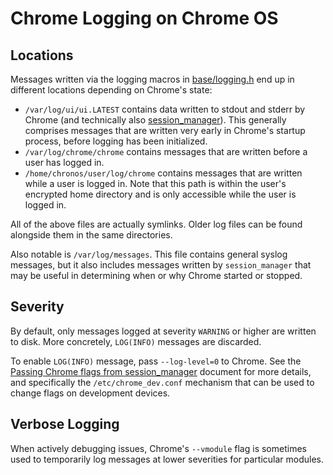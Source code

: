 # Chrome Logging on Chrome OS

## Locations

Messages written via the logging macros in [base/logging.h] end up in different
locations depending on Chrome's state:

* `/var/log/ui/ui.LATEST` contains data written to stdout and stderr by Chrome
  (and technically also [session_manager]). This generally comprises messages
  that are written very early in Chrome's startup process, before logging has
  been initialized.
* `/var/log/chrome/chrome` contains messages that are written before a user has
  logged in.
* `/home/chronos/user/log/chrome` contains messages that are written while a
  user is logged in. Note that this path is within the user's encrypted home
  directory and is only accessible while the user is logged in.

All of the above files are actually symlinks. Older log files can be found
alongside them in the same directories.

Also notable is `/var/log/messages`. This file contains general syslog messages,
but it also includes messages written by `session_manager` that may be useful in
determining when or why Chrome started or stopped.

## Severity

By default, only messages logged at severity `WARNING` or higher are written to
disk. More concretely, `LOG(INFO)` messages are discarded.

To enable `LOG(INFO)` message, pass `--log-level=0` to Chrome. See the
[Passing Chrome flags from session_manager] document for more details, and
specifically the `/etc/chrome_dev.conf` mechanism that can be used to
change flags on development devices.

## Verbose Logging

When actively debugging issues, Chrome's `--vmodule` flag is sometimes used to
temporarily log messages at lower severities for particular modules.

[base/logging.h]: ../base/logging.h
[session_manager]: https://chromium.googlesource.com/chromiumos/platform2/+/master/login_manager/
[Passing Chrome flags from session_manager]: https://chromium.googlesource.com/chromiumos/platform2/+/master/login_manager/docs/flags.md

